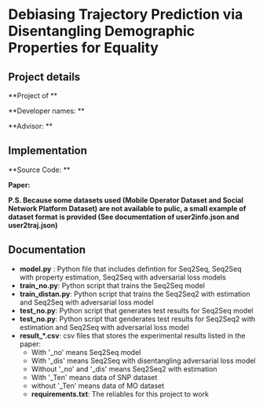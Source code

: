 # Debiasing Trajectory Prediction via Disentangling Demographic Properties for Equality

## Project details

**Project of ** 

**Developer names: **

**Advisor: **

## Implementation

**Source Code: **

**Paper:**

**P.S. Because some datasets used (Mobile Operator Dataset and Social Network Platform Dataset) are not available to pulic, a small example of dataset format is provided (See documentation of user2info.json and user2traj.json)**

## Documentation

- **model.py** : Python file that includes defintion for Seq2Seq, Seq2Seq with property estimation, Seq2Seq with adversarial loss models
- **train_no.py**: Python script that trains the Seq2Seq model
- **train_distan.py**: Python script that trains the Seq2Seq2 with estimation and Seq2Seq with adversarial loss model
- **test_no.py**: Python script that generates test results for Seq2Seq model
- **test_no.py**: Python script that genderates test results for Seq2Seq2 with estimation and Seq2Seq with adversarial loss model
- **result_*.csv**: csv files that stores the experimental results listed in the paper:
    - With '_no' means Seq2Seq model
    - With '_dis' means Seq2Seq with disentangling adversarial loss model
    - Without '_no' and '_dis' means Seq2Seq2 with estimation
    - With '_Ten' means data of SNP dataset
    - without '_Ten' means data of MO dataset
    - **requirements.txt**: The reliables for this project to work
